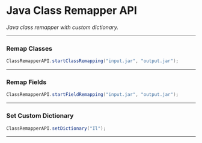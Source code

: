 # Java Class Remapper API

*Java class remapper with custom dictionary.*
* **

### Remap Classes

```java
ClassRemapperAPI.startClassRemapping("input.jar", "output.jar");
```

<p></p>

---------------------------------

###  Remap Fields

```java
ClassRemapperAPI.startFieldRemapping("input.jar", "output.jar");
```

<p></p>

---------------------------------

###  Set Custom Dictionary

```java
ClassRemapperAPI.setDictionary("Il");
```

<p></p>

---------------------------------
